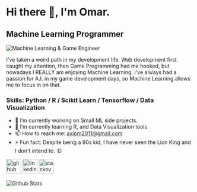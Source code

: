 ### <h1>Hi there 👋, I'm Omar.</h1>
#### <h2>Machine Learning Programmer</h2>
![Machine Learning & Game Engineer](https://analyticsinsight.b-cdn.net/wp-content/uploads/2021/02/Machine-Learning-1.jpg)

I've taken a weird path in my development life. Web development first caught my attention, then Game Programming had me hooked, but nowadays I REALLY am enjoying Machine Learning. I've always had a passion for A.I. in my game development days, so Machine Learning allows me to focus in on that.

<h3>Skills: Python / R / Scikit Learn / Tensorflow / Data Visualization</h3>

- 🔭 I’m currently working on Small ML side projects. 
- 🌱 I’m currently learning R, and Data Visualization tools. 
- 📫 How to reach me: axiom2011@gmail.com 
- ⚡ Fun fact: Despite being a 90s kid, I have never seen the Lion King and I don't intend to. :D 


[<img src='https://cdn.jsdelivr.net/npm/simple-icons@3.0.1/icons/github.svg' alt='github' height='40'>](https://github.com/axiom2018)  [<img src='https://cdn.jsdelivr.net/npm/simple-icons@3.0.1/icons/linkedin.svg' alt='linkedin' height='40'>](https://www.linkedin.com/in/https://www.linkedin.com/in/kwesiemoodie//)  [<img src='https://cdn.jsdelivr.net/npm/simple-icons@3.0.1/icons/stackoverflow.svg' alt='stackoverflow' height='40'>](https://stackoverflow.com/users/https://stackoverflow.com/users/3827505/omar-moodie)  


![Github Stats](https://github-readme-stats.vercel.app/api?username=axiom2018&&show_icons=true&title_color=ffffff&icon_color=bb2acf&text_color=daf7dc&bg_color=151515)

<!---
axiom2018/axiom2018 is a ✨ special ✨ repository because its `README.md` (this file) appears on your GitHub profile.
You can click the Preview link to take a look at your changes.
--->
